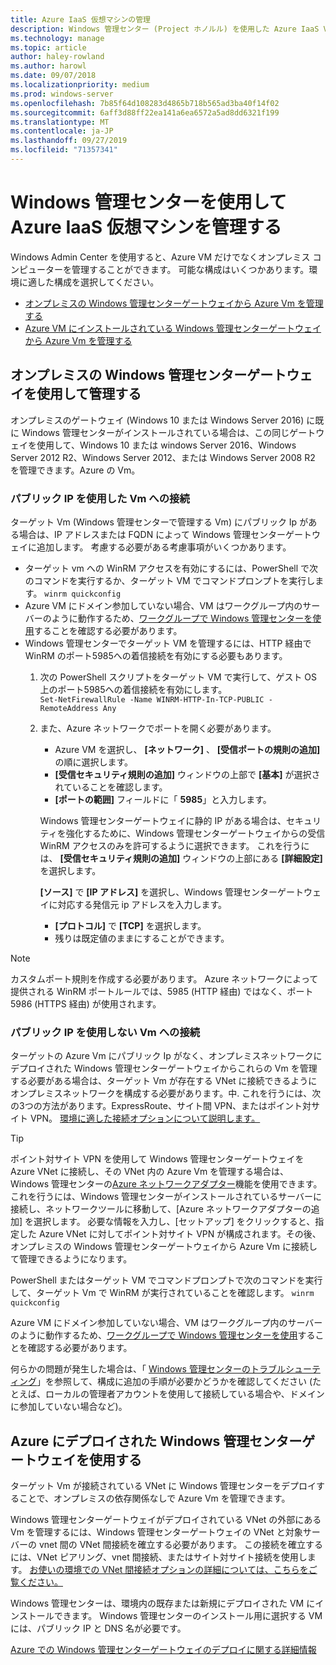 ```yaml
---
title: Azure IaaS 仮想マシンの管理
description: Windows 管理センター (Project ホノルル) を使用した Azure IaaS Vm の管理
ms.technology: manage
ms.topic: article
author: haley-rowland
ms.author: harowl
ms.date: 09/07/2018
ms.localizationpriority: medium
ms.prod: windows-server
ms.openlocfilehash: 7b85f64d108283d4865b718b565ad3ba40f14f02
ms.sourcegitcommit: 6aff3d88ff22ea141a6ea6572a5ad8dd6321f199
ms.translationtype: MT
ms.contentlocale: ja-JP
ms.lasthandoff: 09/27/2019
ms.locfileid: "71357341"
---
```

# <a name="manage-azure-iaas-virtual-machines-with-windows-admin-center"></a>Windows 管理センターを使用して Azure IaaS 仮想マシンを管理する

Windows Admin Center を使用すると、Azure VM だけでなくオンプレミス コンピューターを管理することができます。 可能な構成はいくつかあります。環境に適した構成を選択してください。
- [オンプレミスの Windows 管理センターゲートウェイから Azure Vm を管理する](#manage-with-an-on-premises-windows-admin-center-gateway)
- [Azure VM にインストールされている Windows 管理センターゲートウェイから Azure Vm を管理する](#use-a-windows-admin-center-gateway-deployed-in-azure)

## <a name="manage-with-an-on-premises-windows-admin-center-gateway"></a>オンプレミスの Windows 管理センターゲートウェイを使用して管理する

オンプレミスのゲートウェイ (Windows 10 または Windows Server 2016) に既に Windows 管理センターがインストールされている場合は、この同じゲートウェイを使用して、Windows 10 または windows Server 2016、Windows Server 2012 R2、Windows Server 2012、または Windows Server 2008 R2 を管理できます。Azure の Vm。 

### <a name="connecting-to-vms-with-a-public-ip"></a>パブリック IP を使用した Vm への接続

ターゲット Vm (Windows 管理センターで管理する Vm) にパブリック Ip がある場合は、IP アドレスまたは FQDN によって Windows 管理センターゲートウェイに追加します。 考慮する必要がある考慮事項がいくつかあります。

- ターゲット vm への WinRM アクセスを有効にするには、PowerShell で次のコマンドを実行するか、ターゲット VM でコマンドプロンプトを実行します。 `winrm quickconfig`
- Azure VM にドメイン参加していない場合、VM はワークグループ内のサーバーのように動作するため、[ワークグループで Windows 管理センターを使用](../support/troubleshooting.md#using-windows-admin-center-in-a-workgroup)することを確認する必要があります。
- Windows 管理センターでターゲット VM を管理するには、HTTP 経由で WinRM のポート5985への着信接続を有効にする必要もあります。
  1. 次の PowerShell スクリプトをターゲット VM で実行して、ゲスト OS 上のポート5985への着信接続を有効にします。   
     `Set-NetFirewallRule -Name WINRM-HTTP-In-TCP-PUBLIC -RemoteAddress Any`

  2. また、Azure ネットワークでポートを開く必要があります。

     - Azure VM を選択し、 **[ネットワーク]** 、 **[受信ポートの規則の追加]** の順に選択します。 
     - **[受信セキュリティ規則の追加]** ウィンドウの上部で **[基本]** が選択されていることを確認します。
     - **[ポートの範囲]** フィールドに「 **5985**」と入力します。
    
     Windows 管理センターゲートウェイに静的 IP がある場合は、セキュリティを強化するために、Windows 管理センターゲートウェイからの受信 WinRM アクセスのみを許可するように選択できます。
     これを行うには、 **[受信セキュリティ規則の追加]** ウィンドウの上部にある **[詳細設定]** を選択します。

     **[ソース]** で **[IP アドレス]** を選択し、Windows 管理センターゲートウェイに対応する発信元 ip アドレスを入力します。

     - **[プロトコル]** で **[TCP]** を選択します。
     - 残りは既定値のままにすることができます。

> [!NOTE]
> カスタムポート規則を作成する必要があります。 Azure ネットワークによって提供される WinRM ポートルールでは、5985 (HTTP 経由) ではなく、ポート 5986 (HTTPS 経由) が使用されます。 

### <a name="connecting-to-vms-without-a-public-ip"></a>パブリック IP を使用しない Vm への接続

ターゲットの Azure Vm にパブリック Ip がなく、オンプレミスネットワークにデプロイされた Windows 管理センターゲートウェイからこれらの Vm を管理する必要がある場合は、ターゲット Vm が存在する VNet に接続できるようにオンプレミスネットワークを構成する必要があります。中. これを行うには、次の3つの方法があります。ExpressRoute、サイト間 VPN、またはポイント対サイト VPN。 [環境に適した接続オプションについて説明します。](https://docs.microsoft.com/azure/vpn-gateway/vpn-gateway-plan-design) 

>[!TIP]
>ポイント対サイト VPN を使用して Windows 管理センターゲートウェイを Azure VNet に接続し、その VNet 内の Azure Vm を管理する場合は、Windows 管理センターの[Azure ネットワークアダプター](https://aka.ms/WACNetworkAdapter)機能を使用できます。 これを行うには、Windows 管理センターがインストールされているサーバーに接続し、ネットワークツールに移動して、[Azure ネットワークアダプターの追加] を選択します。 必要な情報を入力し、[セットアップ] をクリックすると、指定した Azure VNet に対してポイント対サイト VPN が構成されます。その後、オンプレミスの Windows 管理センターゲートウェイから Azure Vm に接続して管理できるようになります。

PowerShell またはターゲット VM でコマンドプロンプトで次のコマンドを実行して、ターゲット Vm で WinRM が実行されていることを確認します。 `winrm quickconfig`

Azure VM にドメイン参加していない場合、VM はワークグループ内のサーバーのように動作するため、[ワークグループで Windows 管理センターを使用](../support/troubleshooting.md#using-windows-admin-center-in-a-workgroup)することを確認する必要があります。

何らかの問題が発生した場合は、「 [Windows 管理センターのトラブルシューティング](../support/troubleshooting.md)」を参照して、構成に追加の手順が必要かどうかを確認してください (たとえば、ローカルの管理者アカウントを使用して接続している場合や、ドメインに参加していない場合など)。

## <a name="use-a-windows-admin-center-gateway-deployed-in-azure"></a>Azure にデプロイされた Windows 管理センターゲートウェイを使用する

ターゲット Vm が接続されている VNet に Windows 管理センターをデプロイすることで、オンプレミスの依存関係なしで Azure Vm を管理できます。 

Windows 管理センターゲートウェイがデプロイされている VNet の外部にある Vm を管理するには、Windows 管理センターゲートウェイの VNet と対象サーバーの vnet 間の VNet 間接続を確立する必要があります。 この接続を確立するには、VNet ピアリング、vnet 間接続、またはサイト対サイト接続を使用します。 [お使いの環境での VNet 間接続オプションの詳細については、こちらをご覧ください。](https://docs.microsoft.com/azure/vpn-gateway/vpn-gateway-howto-vnet-vnet-resource-manager-portal)

Windows 管理センターは、環境内の既存または新規にデプロイされた VM にインストールできます。 Windows 管理センターのインストール用に選択する VM には、パブリック IP と DNS 名が必要です。

[Azure での Windows 管理センターゲートウェイのデプロイに関する詳細情報](deploy-wac-in-azure.md)